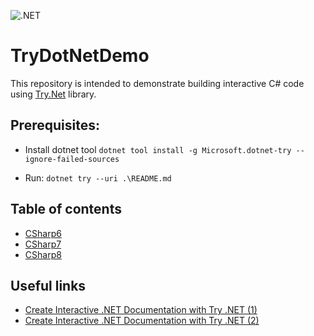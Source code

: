 ![.NET](https://github.com/aimenux/TryDotNetDemo/workflows/.NET/badge.svg)

# TryDotNetDemo

This repository is intended to demonstrate building interactive C# code using [Try.Net](https://github.com/dotnet/try) library.

## Prerequisites:

* Install dotnet tool `dotnet tool install -g Microsoft.dotnet-try --ignore-failed-sources`

* Run: `dotnet try --uri .\README.md`

## Table of contents

* [CSharp6](./CSharpFeatures/Docs/CSHARP6.md)
* [CSharp7](./CSharpFeatures/Docs/CSHARP7.md)
* [CSharp8](./CSharpFeatures/Docs/CSHARP8.md)

## Useful links

* [Create Interactive .NET Documentation with Try .NET (1)](https://devblogs.microsoft.com/dotnet/creating-interactive-net-documentation/)
* [Create Interactive .NET Documentation with Try .NET (2)](https://devblogs.microsoft.com/dotnet/create-interactive-documentation-with-the-new-try-net-template/)

